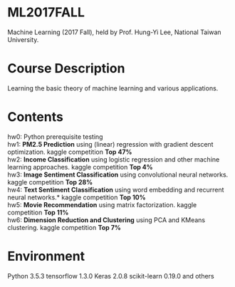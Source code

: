 # ML2017FALL
Machine Learning (2017 Fall), held by Prof. Hung-Yi Lee, National Taiwan University.

# Course Description
Learning the basic theory of machine learning and various applications.

# Contents
hw0: Python prerequisite testing  
hw1: **PM2.5 Prediction** using (linear) regression with gradient descent optimization. kaggle competition **Top 47%**  
hw2: **Income Classification** using logistic regression and other machine learning approaches. kaggle competition **Top 4%**  
hw3: **Image Sentiment Classification** using convolutional neural networks. kaggle competition **Top 28%**  
hw4: **Text Sentiment Classification** using word embedding and recurrent neural networks.* kaggle competition **Top 10%**  
hw5: **Movie Recommendation** using matrix factorization. kaggle competition **Top 11%**  
hw6: **Dimension Reduction and Clustering** using PCA and KMeans clustering. kaggle competition **Top 7%**  

# Environment
Python 3.5.3 tensorflow 1.3.0 Keras 2.0.8 scikit-learn 0.19.0 and others
